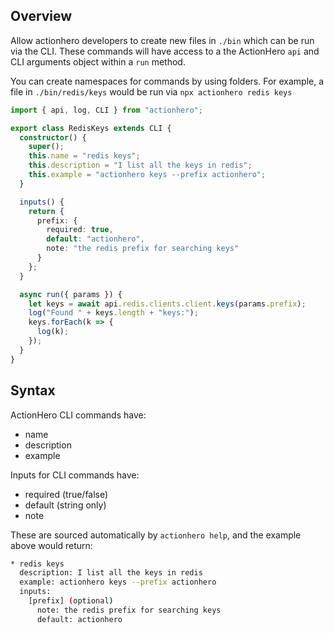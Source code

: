 ## Overview

Allow actionhero developers to create new files in `./bin` which can be run via the CLI. These commands will have access to a the ActionHero `api` and CLI arguments object within a `run` method.

You can create namespaces for commands by using folders. For example, a file in `./bin/redis/keys` would be run via `npx actionhero redis keys`

```ts
import { api, log, CLI } from "actionhero";

export class RedisKeys extends CLI {
  constructor() {
    super();
    this.name = "redis keys";
    this.description = "I list all the keys in redis";
    this.example = "actionhero keys --prefix actionhero";
  }

  inputs() {
    return {
      prefix: {
        required: true,
        default: "actionhero",
        note: "the redis prefix for searching keys"
      }
    };
  }

  async run({ params }) {
    let keys = await api.redis.clients.client.keys(params.prefix);
    log("Found " + keys.length + "keys:");
    keys.forEach(k => {
      log(k);
    });
  }
}
```

## Syntax

ActionHero CLI commands have:

- name
- description
- example

Inputs for CLI commands have:

- required (true/false)
- default (string only)
- note

These are sourced automatically by `actionhero help`, and the example above would return:

```bash
* redis keys
  description: I list all the keys in redis
  example: actionhero keys --prefix actionhero
  inputs:
    [prefix] (optional)
      note: the redis prefix for searching keys
      default: actionhero
```
